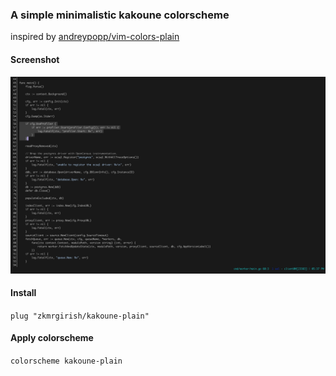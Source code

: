 ### A simple minimalistic kakoune colorscheme
inspired by [andreypopp/vim-colors-plain](https://github.com/andreypopp/vim-colors-plain)

#### Screenshot
![Screenshot](kakoune-plain.png)

#### Install
```plug "zkmrgirish/kakoune-plain"```


#### Apply colorscheme
```colorscheme kakoune-plain```
